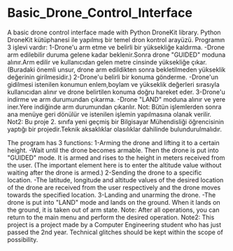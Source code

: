 # Basic_Drone_Control_Interface
A basic drone control interface made with Python DroneKit library. Python DroneKit kütüphanesi ile yapılmış bir temel dron kontrol arayüzü.
Programın 3 işlevi vardır:
 1-Drone'u arm etme ve belirli bir yüksekliğe kaldırma.
    -Drone arm edilebilir duruma gelene kadar beklenir.Sonra drone "GUIDED" moduna alınır.Arm edilir ve kullanıcıdan gelen metre cinsinde yüksekliğe çıkar. (Buradaki önemli unsur, drone arm              edildikten sonra bekletilmeden yükseklik değerinin girilmesidir.)
 2-Drone'u belirli bir konuma gönderme.
    -Drone'un gidilmesi istenilen konumun enlem,boylam ve yükseklik değerleri sırasıyla kullanıcıdan alınır ve drone belirtilen konuma doğru hareket eder.
 3-Drone'u indirme ve arm durumundan çıkarma.
    -Drone "LAND" moduna alınır ve yere iner.Yere indiğinde arm durumundan çıkarılır.
 Not: Bütün işlemlerden sonra ana menüye geri dönülür ve istenilen işlemin yapılmasına olanak verilir.
 Not2: Bu proje 2. sınıfa yeni geçmiş bir Bilgisayar Mühendisliği öğrencisinin yaptığı bir projedir.Teknik aksaklıklar olasılıklar dahilinde bulundurulmalıdır.

The program has 3 functions:
 1-Arming the drone and lifting it to a certain height.
    -Wait until the drone becomes armable. Then the drone is put into "GUIDED" mode. It is armed and rises to the height in meters received from the user. (The important element here is to enter         the altitude value without waiting after the drone is armed.)
 2-Sending the drone to a specific location.
    -The latitude, longitude and altitude values ​​of the desired location of the drone are received from the user respectively and the drone moves towards the specified location.
 3-Landing and unarming the drone.
    -The drone is put into "LAND" mode and lands on the ground. When it lands on the ground, it is taken out of arm state.
 Note: After all operations, you can return to the main menu and perform the desired operation.
 Note2: This project is a project made by a Computer Engineering student who has just passed the 2nd year. Technical glitches should be kept within the scope of possibility.
